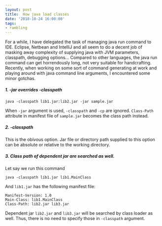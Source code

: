 ```yaml
---
layout: post
title:  How java load classes
date: '2018-10-24 16:00:00'
tags:
- rambling
---
```


For a while, I have delegated the task of managing java run command to IDE. Eclipse, Netbean and IntelliJ and all seem to do a decent job of masking away complexity of supplying java with JVM parameters, classpath, debugging options... Compared to other languages, the java run command can get horrendously long, not very suitable for handcrafting. Recently, when working on some sort of command generating at work and playing around with java command line arguments, I encountered some minor gotchas. 

##### 1. -jar overrides -classpath
```
java -classpath lib1.jar:lib2.jar -jar sample.jar
```
When `-jar` argument is used, `-classpath` and `-cp` are ignored. `Class-Path` attribute in manifest file of `sample.jar` becomes the class path instead.

##### 2. -classpath 

This is the obivous option. Jar file or directory path supplied to this option can be absolute or relative to the working directory. 

##### 3. Class path of dependent jar are searched as well.

Let say we run this command
```
java -classpath lib1.jar lib1.MainClass
```

And `lib1.jar` has the following manifest file:
```
Manifest-Version: 1.0
Main-Class: lib1.MainClass
Class-Path: lib2.jar lib3.jar
```

Dependent jar `lib2.jar` and `lib3.jar` will be searched by class loader as well. Thus, there is no need to specify those in `-classpath` argument. 

